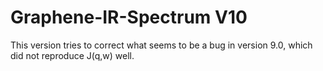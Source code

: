Graphene-IR-Spectrum V10
=========================

This version tries to correct what seems to be a bug in version 9.0,
which did not reproduce J(q,w) well.

